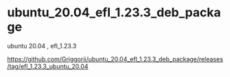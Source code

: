 # ubuntu_20.04_efl_1.23.3_deb_package
ubuntu 20.04 , efl_1.23.3

https://github.com/Griggorii/ubuntu_20.04_efl_1.23.3_deb_package/releases/tag/efl_1.23.3_ubuntu_20.04
